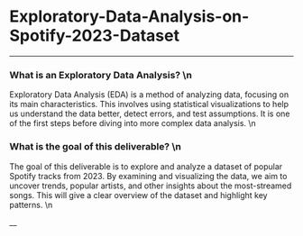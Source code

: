 # Exploratory-Data-Analysis-on-Spotify-2023-Dataset
___

### What is an Exploratory Data Analysis? \n

Exploratory Data Analysis (EDA) is a method of analyzing data, focusing on its main characteristics. This involves using statistical visualizations to help us understand the data better, detect errors, and test assumptions. It is one of the first steps before diving into more complex data analysis. \n

### What is the goal of this deliverable? \n

The goal of this deliverable is to explore and analyze a dataset of popular Spotify tracks from 2023. By examining and visualizing the data, we aim to uncover trends, popular artists, and other insights about the most-streamed songs. This will give a clear overview of the dataset and highlight key patterns. \n

__

